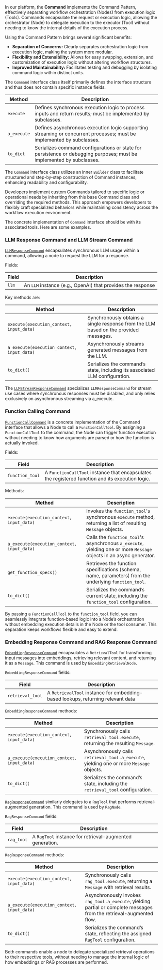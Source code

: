 In our platform, the **Command** implements the Command Pattern, effectively separating workflow orchestration (Nodes) from execution logic (Tools). Commands encapsulate the request or execution logic, allowing the orchestrator (Node) to delegate execution to the executor (Tool) without needing to know the internal details of the execution process.

Using the Command Pattern brings several significant benefits:

- **Separation of Concerns:** Clearly separates orchestration logic from execution logic, making the system more modular.
- **Flexibility and Extensibility:** Allows for easy swapping, extension, and customization of execution logic without altering workflow structures.
- **Improved Maintainability:** Facilitates testing and debugging by isolating command logic within distinct units.

The `Command` interface class itself primarily defines the interface structure and thus does not contain specific instance fields.

| Method           | Description                                                                                         |
|------------------|-----------------------------------------------------------------------------------------------------|
| `execute`        | Defines synchronous execution logic to process inputs and return results; must be implemented by subclasses.|
| `a_execute`      | Defines asynchronous execution logic supporting streaming or concurrent processes; must be implemented by subclasses.|
| `to_dict`        | Serializes command configurations or state for persistence or debugging purposes; must be implemented by subclasses.|

The `Command` interface class utilizes an inner `Builder` class to facilitate structured and step-by-step construction of Command instances, enhancing readability and configurability.

Developers implement custom Commands tailored to specific logic or operational needs by inheriting from this base Command class and overriding the required methods. This approach empowers developers to flexibly craft specialized behaviors while maintaining consistency across the workflow execution environment.

The concrete implementation of `Command` interface should be with its associated tools. Here are some examples.

### LLM Response Command and LLM Stream Command

[`LLMResponseCommand`](https://github.com/binome-dev/graphite/blob/main/examples/rag_assistant/tools/rags/rag_response_command.py) encapsulates synchronous LLM usage within a command, allowing a node to request the LLM for a response.

Fields:

| Field | Description                                                |
|-------|------------------------------------------------------------|
| `llm` | An `LLM` instance (e.g., OpenAI) that provides the response|

Key methods are:

| Method                                        | Description                                                                                          |
|-----------------------------------------------|------------------------------------------------------------------------------------------------------|
| `execute(execution_context, input_data)`      | Synchronously obtains a single response from the LLM based on the provided messages.                 |
| `a_execute(execution_context, input_data)`    | Asynchronously streams generated messages from the LLM.                                              |
| `to_dict()`                                   | Serializes the command’s state, including its associated LLM configuration.                          |

The [`LLMStreamResponseCommand`](https://github.com/binome-dev/graphite/blob/main/grafi/tools/llms/llm_stream_response_command.py) specializes `LLMResponseCommand` for stream use cases where synchronous responses must be disabled, and only relies exclusively on asynchronous streaming via a_execute.

### Function Calling Command

[`FunctionCallCommand`](https://github.com/binome-dev/graphite/blob/main/grafi/tools/function_calls/function_call_command.py) is a concrete implementation of the Command interface that allows a Node to call a `FunctionCallTool`. By assigning a `FunctionCallTool` to the command, the Node can trigger function execution without needing to know how arguments are parsed or how the function is actually invoked.

Fields:

| Field             | Description                                                                                 |
|-------------------|---------------------------------------------------------------------------------------------|
| `function_tool`   | A `FunctionCallTool` instance that encapsulates the registered function and its execution logic.|

Methods:

| Method                                            | Description                                                                                                            |
|---------------------------------------------------|------------------------------------------------------------------------------------------------------------------------|
| `execute(execution_context, input_data)`          | Invokes the `function_tool`'s synchronous `execute` method, returning a list of resulting `Message` objects.           |
| `a_execute(execution_context, input_data)`        | Calls the `function_tool`'s asynchronous `a_execute`, yielding one or more `Message` objects in an async generator.    |
| `get_function_specs()`                            | Retrieves the function specifications (schema, name, parameters) from the underlying `function_tool`.                  |
| `to_dict()`                                       | Serializes the command’s current state, including the `function_tool` configuration.                                   |

By passing a `FunctionCallTool` to the `function_tool` field, you can seamlessly integrate function-based logic into a Node’s orchestration without embedding execution details in the Node or the tool consumer. This separation keeps workflows flexible and easy to extend.

### Embedding Response Command and RAG Response Command

[`EmbeddingResponseCommand`](https://github.com/binome-dev/graphite/blob/main/examples/embedding_assistant/tools/embeddings/embedding_response_command.py) encapsulates a `RetrievalTool` for transforming input messages into embeddings, retrieving relevant content, and returning it as a `Message`. This command is used by `EmbeddingRetrievalNode`.

`EmbeddingResponseCommand` fields:

| Field                 | Description                                                                      |
|-----------------------|----------------------------------------------------------------------------------|
| `retrieval_tool`      | A `RetrievalTool` instance for embedding-based lookups, returning relevant data  |

`EmbeddingResponseCommand` methods:

| Method                                        | Description                                                                                                    |
|-----------------------------------------------|----------------------------------------------------------------------------------------------------------------|
| `execute(execution_context, input_data)`      | Synchronously calls `retrieval_tool.execute`, returning the resulting `Message`.                               |
| `a_execute(execution_context, input_data)`    | Asynchronously calls `retrieval_tool.a_execute`, yielding one or more `Message` objects.                       |
| `to_dict()`                                   | Serializes the command’s state, including the `retrieval_tool` configuration.                                  |

[`RagResponseCommand`](https://github.com/binome-dev/graphite/blob/main/examples/rag_assistant/tools/rags/rag_response_command.py) similarly delegates to a `RagTool` that performs retrieval-augmented generation. This command is used by `RagNode`.

`RagResponseCommand` fields:

| Field          | Description                                                                          |
|----------------|--------------------------------------------------------------------------------------|
| `rag_tool`     | A `RagTool` instance for retrieval-augmented generation.                             |

`RagResponseCommand` methods:

| Method                                        | Description                                                                                                          |
|-----------------------------------------------|----------------------------------------------------------------------------------------------------------------------|
| `execute(execution_context, input_data)`      | Synchronously calls `rag_tool.execute`, returning a `Message` with retrieval results.                                |
| `a_execute(execution_context, input_data)`    | Asynchronously invokes `rag_tool.a_execute`, yielding partial or complete messages from the retrieval-augmented flow.|
| `to_dict()`                                   | Serializes the command’s state, reflecting the assigned `RagTool` configuration.                                     |

Both commands enable a node to delegate specialized retrieval operations to their respective tools, without needing to manage the internal logic of how embeddings or RAG processes are performed.

